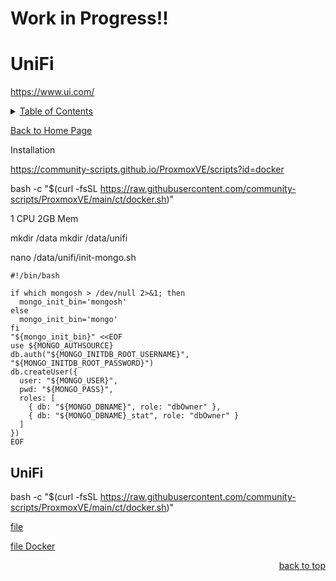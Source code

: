 # Work in Progress!!

<a id="readme_top"></a>
# UniFi
https://www.ui.com/

<details>
<summary><u>Table of Contents</u></summary>

+ <a href="#Installation">Installation</a>
	
</details> 

<a href="https://github.com/HomeStudiosDIY/HomeStudiosDIY/blob/main/README.md">Back to Home Page</a>


  

Installation


https://community-scripts.github.io/ProxmoxVE/scripts?id=docker


bash -c "$(curl -fsSL https://raw.githubusercontent.com/community-scripts/ProxmoxVE/main/ct/docker.sh)"


1 CPU
2GB Mem



	
mkdir /data
mkdir /data/unifi	





nano /data/unifi/init-mongo.sh


```
#!/bin/bash

if which mongosh > /dev/null 2>&1; then
  mongo_init_bin='mongosh'
else
  mongo_init_bin='mongo'
fi
"${mongo_init_bin}" <<EOF
use ${MONGO_AUTHSOURCE}
db.auth("${MONGO_INITDB_ROOT_USERNAME}", "${MONGO_INITDB_ROOT_PASSWORD}")
db.createUser({
  user: "${MONGO_USER}",
  pwd: "${MONGO_PASS}",
  roles: [
    { db: "${MONGO_DBNAME}", role: "dbOwner" },
    { db: "${MONGO_DBNAME}_stat", role: "dbOwner" }
  ]
})
EOF	
```	
<a id="about-the-project"></a>
## UniFi


bash -c "$(curl -fsSL https://raw.githubusercontent.com/community-scripts/ProxmoxVE/main/ct/docker.sh)"
	

<a href="https://github.com/HomeStudiosDIY/ProxMox-Config/blob/main/Docker%20Compose%20Files/Unifi/init-mongo.sh/" target="_blank">file</a>




<a href="https://github.com/HomeStudiosDIY/ProxMox-Config/blob/main/Docker%20Compose%20Files/Unifi/Unifi.yaml/" target="_blank" rel="noopener noreferrer">file Docker</a>



<p align="right"><a href="#readme_top">back to top</a></p>	